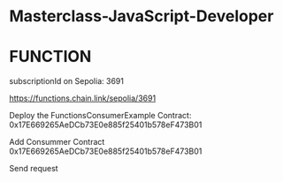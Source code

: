 # Masterclass-JavaScript-Developer


# FUNCTION
subscriptionId on Sepolia: 3691

https://functions.chain.link/sepolia/3691

Deploy the FunctionsConsumerExample Contract: 0x17E669265AeDCb73E0e885f25401b578eF473B01

Add Consummer Contract 0x17E669265AeDCb73E0e885f25401b578eF473B01

Send request

